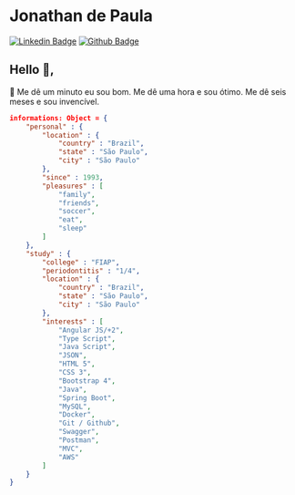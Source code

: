 # Jonathan de Paula
[![Linkedin Badge](https://img.shields.io/badge/-LinkedIn-blue?style=flat-square&logo=Linkedin&logoColor=white&link=https://www.linkedin.com/in/jonathan-dev-fullstack/)](https://www.linkedin.com/in/jonathan-dev-fullstack/)
[![Github Badge](https://img.shields.io/badge/-Github-000?style=flat-square&logo=Github&logoColor=white&link=https://github.com/Jonathan-eng-jur)](https://github.com/Jonathan-eng-jur)
## Hello 👋, 

:small_orange_diamond: Me dê um minuto eu sou bom. Me dê uma hora e sou ótimo. Me dê seis meses e sou invencível.

```json
informations: Object = {
    "personal" : {
        "location" : {
            "country" : "Brazil",
            "state" : "São Paulo",
            "city" : "São Paulo"
        },
        "since" : 1993,
        "pleasures" : [            
            "family",
            "friends",
            "soccer",
            "eat",
            "sleep"
        ] 
    },
    "study" : {
        "college" : "FIAP",
        "periodontitis" : "1/4",
        "location" : {
            "country" : "Brazil",
            "state" : "São Paulo",
            "city" : "São Paulo"
        },
        "interests" : [
            "Angular JS/+2",
            "Type Script",
            "Java Script",
            "JSON",
            "HTML 5",
            "CSS 3",
            "Bootstrap 4",
            "Java",
            "Spring Boot",
            "MySQL",
            "Docker",
            "Git / Github",
            "Swagger",
            "Postman",
            "MVC",
            "AWS"
        ]
    }
}
```
